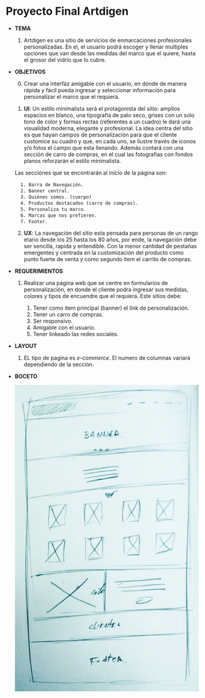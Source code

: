 # Proyecto Final **Artdigen**

* **TEMA**

    1. Artdigen es una sitio de servicios de enmarcaciónes profesionales personalizadas. En el, el usuario podrá escoger y llenar multiples opciones que van desde las medidas del marco que el quiere, hasta el grosor del vidrio que lo cubre. 

* **OBJETIVOS**

   	0. Crear una interfáz amigable con el usuario, en dónde de manera rápida y fácil pueda ingresar y seleccionar información para personalizar el marco que el requiera. 

    1. **UI**: 
    Un estilo minimalista será el protagonista del sitio: amplios espacios en blanco, una tipografía de palo seco, grises con un solo tono de color y formas rectas (referentes a un cuadro) le dará una visualidad moderna, elegante y profesional.
    La idea centra del sitio es que hayan campos de personalización para que el cliente customice su cuadro y que, en cada uno, se ilustre través de iconos y/o fotos el campo que esta llenando. Además contará con una sección de carro de compras, en el cual las fotografias con fondos planos reforzarán el estilo minimalista.

    Las secciónes que se encontrarán al inicio de la página son:

  		1. Barra de Navegación.
    	2. Banner central.
   		3. Quiénes somos. (cuerpo)
   		4. Productos destacados (carro de compras).
   		5. Personaliza tu marco.
   		6. Marcas que nos prefieren.
   		7. Footer.

    2. **UX**: 
    La navegación del sitio esta pensada para personas de un rango etario desde los 25 hasta los 80 años, por ende, la navegación debe ser sencilla, rapida y entendible. Con la menor cantidad de pestañas emergentes y centrada en la customización del producto como punto fuerte de venta y como segundo item el carrito de compras. 


* **REQUERIMIENTOS**

 	1. Realizar una página web que se centre en formularios de personalización, en donde el cliente podra ingresar sus medidas, colores y tipos de encuendre que el requiera. Este sitios debe:


  		1. Tener como item principal (banner) el link de personalización.
    	2. Tener un carro de compras.
   		3. Ser responsivo.
   		4. Amigable con el usuario.
   		5. Tener linkeado las redes sociales.


* **LAYOUT**
    
    1. EL tipo de pagina es *e-commerce*. El numero de columnas variará dependiendo de la sección.

* **BOCETO**


    ![alt text](/assets/imagenes/sketch.jpg "Sketch Inicio Artdigen")



